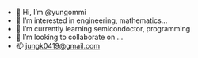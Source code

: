 - 👋 Hi, I’m @yungommi
- 👀 I’m interested in engineering, mathematics...
- 🌱 I’m currently learning semicondoctor, programming
- 💞️ I’m looking to collaborate on ...
- 📫 jungk0419@gmail.com


<!---
yungommi/yungommi is a ✨ special ✨ repository because its `README.md` (this file) appears on your GitHub profile.
You can click the Preview link to take a look at your changes.
--->
